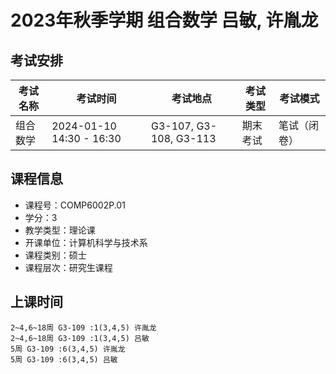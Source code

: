 # 2023年秋季学期 组合数学 吕敏, 许胤龙




## 考试安排

| 考试名称 | 考试时间 | 考试地点 | 考试类型 | 考试模式 |
| -------- | -------- | -------- | -------- | -------- |
| 组合数学 | 2024-01-10 14:30 - 16:30 | G3-107, G3-108, G3-113 | 期末考试 | 笔试（闭卷） |





## 课程信息

- 课程号：COMP6002P.01
- 学分：3
- 教学类型：理论课
- 开课单位：计算机科学与技术系
- 课程类别：硕士
- 课程层次：研究生课程

## 上课时间

```
2~4,6~18周 G3-109 :1(3,4,5) 许胤龙
2~4,6~18周 G3-109 :1(3,4,5) 吕敏
5周 G3-109 :6(3,4,5) 许胤龙
5周 G3-109 :6(3,4,5) 吕敏
```

